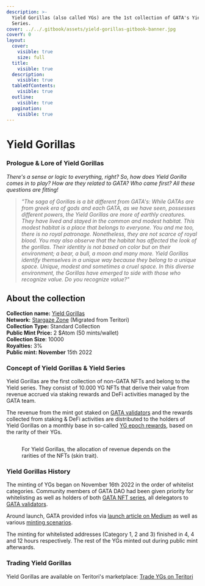 ```yaml
---
description: >-
  Yield Gorillas (also called YGs) are the 1st collection of GATA's Yield
  Series.
cover: ../../.gitbook/assets/yield-gorillas-gitbook-banner.jpg
coverY: 0
layout:
  cover:
    visible: true
    size: full
  title:
    visible: true
  description:
    visible: true
  tableOfContents:
    visible: true
  outline:
    visible: true
  pagination:
    visible: true
---
```


# Yield Gorillas

### **Prologue & Lore of Yield Gorillas**

_There's a sense or logic to everything, right? So, how does Yield Gorilla comes in to play? How are they related to GATA? Who came first? All these questions are fitting!_&#x20;

> _"The saga of Gorillas is a bit different from GATA's: While GATAs are from greek era of gods and each GATA, as we have seen, possesses different powers, the Yield Gorillas are more of earthly creatures. They have lived and stayed in the common and modest habitat. This modest habitat is a place that belongs to everyone. You and me too, there is no royal patronage. Nonetheless, they are not scarce of royal blood. You may also observe that the habitat has affected the look of the gorillas. Their identity is not based on color but on their environment; a bear, a bull, a moon and many more. Yield Gorillas identify themselves in a unique way because they belong to a unique space. Unique, modest and sometimes a cruel space. In this diverse environment, the Gorillas have emerged to side with those who recognize value. Do you recognize value?"_

## About the collection

**Collection name:** [Yield Gorillas ](https://www.stargaze.zone/m/yieldgorillas/tokens)\
**Network:** [Stargaze Zone](https://www.stargaze.zone/m/yieldgorillas/tokens) (Migrated from Teritori)\
**Collection Type:** Standard Collection \
&#x20;**Public Mint Price:** 2 $Atom (50 mints/wallet)\
**Collection Size**: 10000\
**Royalties:** 3%\
**Public mint: November** 15th 2022

### Concept of Yield Gorillas & Yield Series

﻿Yield Gorillas are the first collection of non-GATA NFTs and belong to the Yield series. They consist of 10.000 YG NFTs that derive their value from revenue accrued via staking rewards and DeFi activities managed by the GATA team.&#x20;

The revenue from the mint got staked on [GATA validators](../gata-validators/) and the rewards collected from staking & DeFi activities are distributed to the holders of Yield Gorillas on a monthly base in so-called [YG epoch rewards](yg-reward-distributionsyg-epoch-summary.md), based on the rarity of their YGs.

<figure><img src="https://miro.medium.com/max/1100/1*s2MBbzsAfd58LsvA7rOD2g.webp" alt=""><figcaption><p>For Yield Gorillas, the allocation of revenue depends on the rarities of the NFTs (skin trait).</p></figcaption></figure>

### Yield Gorillas History

The minting of YGs began on November 16th 2022 in the order of whitelist categories. Community members of GATA DAO had been given priority for whitelisting as well as holders of both [GATA NFT series](../gata-nft-dao/about-gata-nfts/), all delegators to [GATA validators](../gata-validators/).

Around launch, GATA provided infos via [launch article on Medium](https://medium.com/gatadao/yield-gorillas-serie-is-here-4ae0c2423017) as well as various [minting scenarios](https://medium.com/gatadao/yield-gorilla-rewards-calculation-21dc924787e3).

The minting for whitelisted addresses (Category 1, 2 and 3) finished in 4, 4 and 12 hours respectively. The rest of the YGs minted out during public mint afterwards.

### Trading Yield Gorillas

Yield Gorillas are available on Teritori's marketplace: [Trade YGs on Teritori](https://app.teritori.com/collection/tori-tori1999u8suptza3rtxwk7lspve02m406xe7l622erg3np3aq05gawxsrh9g0p)
